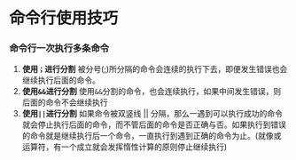 # 命令行使用技巧

### 命令行一次执行多条命令

1. **使用`；`进行分割**
   被分号(;)所分隔的命令会连续的执行下去，即便发生错误也会继续执行后面的命令。
2. **使用`&&`进行分割**
   使用`&&`分割的命令，也会连续执行，如果中间发生错误，则后面的命令不会继续执行
3. **使用`||`进行分割**
   如果命令被双竖线 || 分隔，那么一遇到可以执行成功的命令就会停止执行后面的命令，而不管后面的命令是否正确与否。如果执行到错误的命令就是继续执行后一个命令，一直执行到遇到正确的命令为止。(就像或运算符，有一个成立就会发挥惰性计算的原则停止继续执行)



